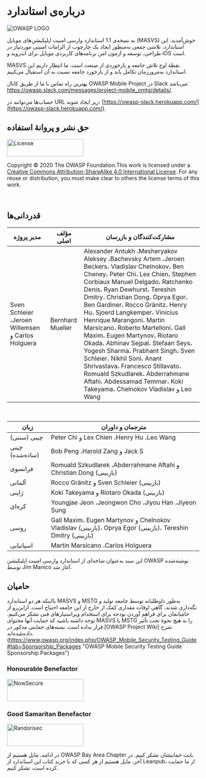 # درباره‌ی استاندارد

<img src="images/OWASP_logo.png" title="OWASP LOGO" />

به نسخه‌ی 1.1 استاندارد وارسی امنیت اپلیکیشن‌های موبایل (MASVS) خوش‌آمدید. این استاندارد، تلاشی جمعی به‌منظور ایجاد یک چارچوب از الزامات امنیتی موردنیاز در طراحی، توسعه و آزمون امن برنامه‌های کاربردی موبایل برای اندروید و iOS است.

MASVS نقطۀ اوج تلاش جامعه و بازخوردی از صنعت است. ما انتظار داریم این استاندارد به‌مرورزمان تکامل یابد و از بازخورد جامعه نسبت به آن استقبال می‌کنیم. 

بهترین راه تماس با ما از طریق کانال OWASP Mobile Project در Slack می‌باشد: <https://owasp.slack.com/messages/project-mobile_omtg/details/>.

حساب‌ها می‌توانند در URL زیر ایجاد شوند: [https://owasp-slack.herokuapp.com/](https://owasp-slack.herokuapp.com/).

## حق نشر و پروانۀ استفاده

[<img src="images/CC-license.png" title="License" width="200px" height="45px" />](https://creativecommons.org/licenses/by-sa/4.0/)

Copyright © 2020 The OWASP Foundation.This work is licensed under a [Creative Commons Attribution-ShareAlike 4.0 International License](https://creativecommons.org/licenses/by-sa/4.0/). For any reuse or distribution, you must make clear to others the license terms of this work.

<div style="page-break-after: always; visibility: hidden">
\pagebreak
</div>

## قدردانی‌ها

| مدیر پروژه | مؤلف اصلی | مشارکت‌کنندگان و بازرسان
| ------- | --- | ----------------- |
| Sven Schleier ،Jeroen Willemsen و Carlos Holguera | Bernhard Mueller | Alexander Antukh ،Mesheryakov Aleksey ،Bachevsky Artem ،Jeroen Beckers، Vladislav Chelnokov، Ben Cheney، Peter Chi، Lex Chien، Stephen Corbiaux Manuel Delgado، Ratchenko Denis، Ryan Dewhurst، Tereshin Dmitry، Christian Dong، Oprya Egor، Ben Gardiner، Rocco Gränitz، Henry Hu، Sjoerd Langkemper، Vinícius Henrique Marangoni، Martin Marsicano، Roberto Martelloni، Gall Maxim، Eugen Martynov، Riotaro Okada، Abhinav Sejpal، Stefaan Seys، Yogesh Sharma، Prabhant Singh، Sven Schleier، Nikhil Soni، Anant Shrivastava، Francesco Stillavato، Romuald Szkudlarek، Abderrahmane Aftahi، Abdessamad Temmar، Koki Takeyama،  Chelnokov Vladislav و Leo Wang |

<br/>

| زبان | مترجمان و داوران  |
| --- | ------------------------------ |
| چینی (سنتی) | Peter Chi و Lex Chien ،Henry Hu ،Leo Wang |
| چینی (ساده‌شده) | Bob Peng ،Harold Zang و Jack S |
| فرانسوی | Romuald Szkudlarek ،Abderrahmane Aftahi و Christian Dong (بازبینی) |
| آلمانی | Rocco Gränitz و Sven Schleier (بازبینی) |
| ژاپنی | Koki Takeyama و Riotaro Okada (بازبینی) |
| کره‌ای | Youngjae Jeon ،Jeongwon Cho ،Jiyou Han ،Jiyeon Sung |
| روسی | Gall Maxim، Eugen Martynov و Chelnokov Vladislav (بازبینی)، Oprya Egor (بازبینی)، Tereshin Dmitry (بازبینی) |
| اسپانیایی | Martin Marsicano ،Carlos Holguera |

این سند به‌عنوان شاخه‌ای از استاندارد وارسی امنیت اپلیکیشن OWASP نوشته‌شده توسط Jim Manico آغاز شد.

## حامیان

بااینکه هر دو استاندارد MASVS و MSTG به‌طور داوطلبانه توسط جامعه تولید و نگه‌داری شدند، گاهی اوقات مقداری کمک از خارج از این جامعه احتیاج است. ازاین‌رو از حامیانمان برای فراهم آوردن بودجه برای استخدام ویراستیارهای فنی تشکر می‌کنیم. توجه داشته باشید که حمایت آنها محتوای MASVS یا MSTG را به هیچ نحوۀ تحت تأثیر قرار نداده است. بسته‌های حمایتی مذکور در [OWASP Project Wiki] شرح داده‌شده‌اند. (https://www.owasp.org/index.php/OWASP_Mobile_Security_Testing_Guide#tab=Sponsorship_Packages "OWASP Mobile Security Testing Guide Sponsorship Packages")

### Honourable Benefactor

[<img src="images/NowSecure_logo.png" title="NowSecure" width="200px" height="58px" />](https://www.nowsecure.com/ "NowSecure")

### Good Samaritan Benefactor

[<img src="images/Randorisec_logo.png" title="Randorisec" width="200px" height="58px" />](https://www.randorisec.fr/ "RandoriSec")

در ادامه، مایل هستیم از OWASP Bay Area Chapter بابت حمایتشان تشکر کنیم. در آخر، مایل هستیم از هر کسی که با خرید کتاب این استاندارد از Leanpub، از ما حمایت کرده است، تشکر کنیم.
